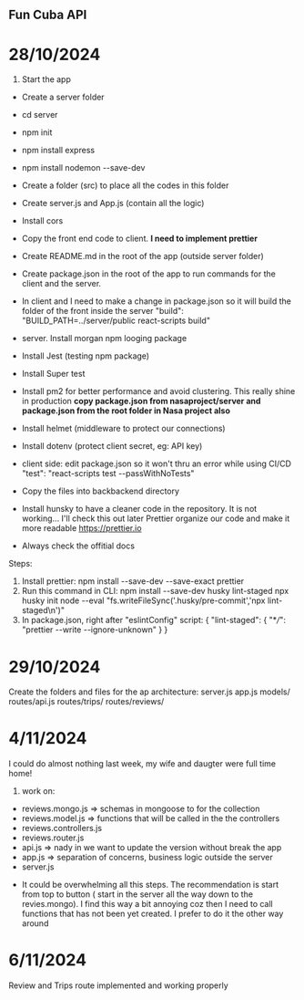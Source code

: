 ## Fun Cuba API

# 28/10/2024

1. Start the app

- Create a server folder
- cd server
- npm init
- npm install express
- npm install nodemon --save-dev
- Create a folder (src) to place all the codes in this folder
- Create server.js and App.js (contain all the logic)
- Install cors
- Copy the front end code to client. **I need to implement prettier**
- Create README.md in the root of the app (outside server folder)
- Create package.json in the root of the app to run commands for the client and the server.
- In client and I need to make a change in package.json so it will build the folder of the front inside the server
  "build": "BUILD_PATH=../server/public react-scripts build"
- server. Install morgan npm looging package
- Install Jest (testing npm package)
- Install Super test
- Install pm2 for better performance and avoid clustering. This really shine in production
  **copy package.json from nasaproject/server and package.json from the root folder in Nasa project also**
- Install helmet (middleware to protect our connections)
- Install dotenv (protect client secret, eg: API key)
- client side: edit package.json so it won't thru an error while using CI/CD
  "test": "react-scripts test --passWithNoTests"

- Copy the files into backbackend directory
- Install hunsky to have a cleaner code in the repository. It is not working... I'll check this out later
  Prettier organize our code and make it more readable
  https://prettier.io

- Always check the offitial docs

Steps:

1. Install prettier:
   npm install --save-dev --save-exact prettier
2. Run this command in CLI:
   npm install --save-dev husky lint-staged
   npx husky init
   node --eval "fs.writeFileSync('.husky/pre-commit','npx lint-staged\n')"
3. In package.json, right after "eslintConfig" script:
   {
   "lint-staged": {
   "\*_/_": "prettier --write --ignore-unknown"
   }
   }

# 29/10/2024

Create the folders and files for the ap architecture:
server.js
app.js
models/
routes/api.js
routes/trips/
routes/reviews/

# 4/11/2024

I could do almost nothing last week, my wife and daugter were full time home!

1.  work on:

- reviews.mongo.js => schemas in mongoose to for the collection
- reviews.model.js => functions that will be called in the the controllers
- reviews.controllers.js
- reviews.router.js
- api.js => nady in we want to update the version without break the app
- app.js => separation of concerns, business logic outside the server
- server.js

* It could be overwhelming all this steps. The recommendation is start from top to button ( start in the server all the way down to the revies.mongo). I find this way a bit annoying coz then I need to call functions that has not been yet created. I prefer to do it the other way around

# 6/11/2024

Review and Trips route implemented and working properly
